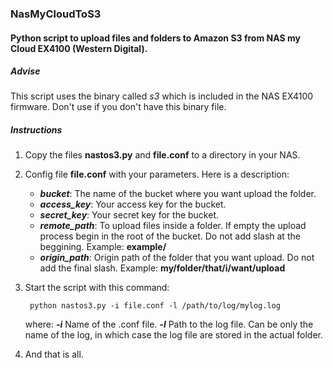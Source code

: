### NasMyCloudToS3
#### Python script to upload files and folders to Amazon S3 from NAS my Cloud EX4100 (Western Digital).

##### Advise
This script uses the binary called *s3* which is included in the NAS EX4100 firmware. Don't use if you don't have this binary file.

##### Instructions
1. Copy the files **nastos3.py** and **file.conf** to a directory in your NAS.
2. Config file **file.conf** with your parameters. Here is a description:
       
	- **_bucket_**: The name of the bucket where you want upload the folder.
	- **_access_key_**: Your access key for the bucket.
	- **_secret_key_**: Your secret key for the bucket.
	- **_remote_path_**: To upload files inside a folder. If empty the upload process begin in the root of the bucket. Do not add slash at the beggining. Example: **example/**
	- **_origin_path_**: Origin path of the folder that you want upload. Do not add the final slash. Example: **my/folder/that/i/want/upload** 
              
3. Start the script with this command:
        
		python nastos3.py -i file.conf -l /path/to/log/mylog.log
 
	where:
    	**_-i_** Name of the .conf file. 
	**_-l_** Path to the log file. Can be only the name of the log, in which case the log file are stored in the actual folder.
            
4. And that is all.
